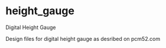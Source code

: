 # height_gauge
Digital Height Gauge

Design files for digital height gauge as desribed on pcm52.com
